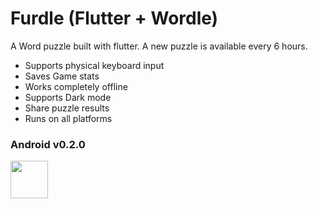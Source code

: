 # Furdle (Flutter + Wordle)



A Word puzzle built with flutter. A new puzzle is available every 6 hours.

- Supports physical keyboard input
- Saves Game stats
- Works completely offline
- Supports Dark mode
- Share puzzle results
- Runs on all platforms

### Android v0.2.0

<a href="https://play.google.com/store/apps/details?id=com.wml.furdle" target="_blank">
<img src="https://user-images.githubusercontent.com/31410839/152287114-5d384a72-70af-444d-b832-f5aadff6fa16.png" height="60">
</a>



